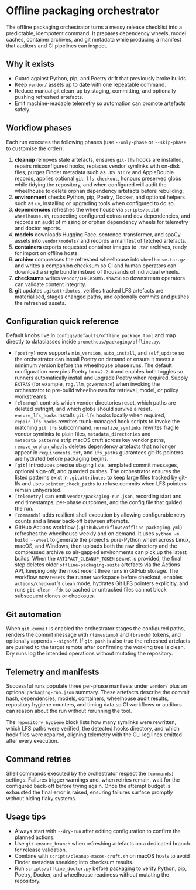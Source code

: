 # Offline packaging orchestrator

The offline packaging orchestrator turns a messy release checklist into a
predictable, idempotent command. It prepares dependency wheels, model caches,
container archives, and git metadata while producing a manifest that auditors
and CI pipelines can inspect.

## Why it exists

- Guard against Python, pip, and Poetry drift that previously broke builds.
- Keep `vendor/` assets up to date with one repeatable command.
- Reduce manual git clean-up by staging, committing, and optionally pushing
  refreshed artefacts.
- Emit machine-readable telemetry so automation can promote artefacts safely.

## Workflow phases

Each run executes the following phases (use `--only-phase` or `--skip-phase`
to customise the order):

1. **cleanup** removes stale artefacts, ensures `git-lfs` hooks are installed,
   repairs misconfigured hooks, replaces vendor symlinks with on-disk files,
   purges Finder metadata such as `.DS_Store` and AppleDouble records, applies
   optional `git lfs checkout`, honours preserved globs while tidying the
   repository, and when configured will audit the wheelhouse to delete orphan
   dependency artefacts before rebuilding.
2. **environment** checks Python, pip, Poetry, Docker, and optional helpers
   such as `uv`, installing or upgrading tools when configured to do so.
3. **dependencies** refreshes the wheelhouse via
   `scripts/build-wheelhouse.sh`, respecting configured extras and dev
   dependencies, and records an audit of missing or orphan dependency wheels
   for telemetry and doctor reports.
4. **models** downloads Hugging Face, sentence-transformer, and spaCy assets
   into `vendor/models/` and records a manifest of fetched artefacts.
5. **containers** exports requested container images to `.tar` archives,
   ready for import on offline hosts.
6. **archive** compresses the refreshed wheelhouse into `wheelhouse.tar.gz`
   and writes a companion checksum so CI and human operators can download a
   single bundle instead of thousands of individual wheels.
7. **checksums** writes `vendor/CHECKSUMS.sha256` so downstream operators can
   validate content integrity.
8. **git** updates `.gitattributes`, verifies tracked LFS artefacts are
   materialised, stages changed paths, and optionally commits and pushes the
   refreshed assets.

## Configuration quick reference

Default knobs live in `configs/defaults/offline_package.toml` and map directly
to dataclasses inside `prometheus/packaging/offline.py`.

- `[poetry]` now supports `min_version`, `auto_install`, and `self_update` so
  the orchestrator can install Poetry on demand or ensure it meets a minimum
  version before the wheelhouse phase runs. The default configuration now pins
  Poetry to `>=2.2.0` and enables both toggles so runners automatically install
  and upgrade Poetry when required. Supply `EXTRAS` (for example,
  `rag,llm,governance`) when invoking the orchestrator to pre-build wheelhouses
  for retrieval, model, or policy workstreams.
- `[cleanup]` controls which vendor directories reset, which paths are
  deleted outright, and which globs should survive a reset.
  `ensure_lfs_hooks` installs `git-lfs` hooks locally when required,
  `repair_lfs_hooks` rewrites trunk-managed hook scripts to invoke the
  matching `git lfs` subcommand,
  `normalize_symlinks` rewrites fragile vendor symlinks to plain files,
  `metadata_directories` and `metadata_patterns` strip macOS cruft across key
  vendor paths, `remove_orphan_wheels` deletes dependency artefacts that no
  longer appear in `requirements.txt`, and `lfs_paths` guarantees git-lfs
  pointers are hydrated before packaging begins.
- `[git]` introduces precise staging lists, templated commit messages, optional
  sign-off, and guarded pushes. The orchestrator ensures the listed patterns
  exist in `.gitattributes` to keep large files tracked by git-lfs and uses
  `pointer_check_paths` to refuse commits when LFS pointers remain unhydrated.
- `[telemetry]` can emit `vendor/packaging-run.json`, recording start and end
  timestamps, per-phase outcomes, and the config file that guided the run.
- `[commands]` adds resilient shell execution by allowing configurable retry
  counts and a linear back-off between attempts.
- GitHub Actions workflow (`.github/workflows/offline-packaging.yml`) refreshes
  the wheelhouse weekly and on demand. It uses `python -m build --wheel` to
  generate the project’s pure-Python wheel across Linux, macOS, and Windows,
  then uploads both the raw directory and the compressed archive so
  air-gapped environments can pick up the latest builds. When the
  `ARTIFACT_CLEANUP_TOKEN` secret is provided, the final step deletes older
  `offline-packaging-suite` artefacts via the Actions API, keeping only the
  most recent three runs in GitHub storage.
  The workflow now resets the runner workspace before checkout, enables
  `actions/checkout`’s `clean` mode, hydrates Git LFS pointers explicitly,
  and runs `git clean -fdx` so cached or untracked files cannot block
  subsequent clones or checkouts.

## Git automation

When `git.commit` is enabled the orchestrator stages the configured paths,
renders the commit message with `{timestamp}` and `{branch}` tokens, and
optionally appends `--signoff`. If `git.push` is also true the refreshed
artefacts are pushed to the target remote after confirming the working tree is
clean. Dry runs log the intended operations without mutating the repository.

## Telemetry and manifests

Successful runs populate three per-phase manifests under `vendor/` plus an
optional `packaging-run.json` summary. These artefacts describe the commit
hash, dependencies, models, containers, wheelhouse audit results, repository
hygiene counters, and timing data so CI workflows or auditors can reason about
the run without rerunning the tool.

The `repository_hygiene` block lists how many symlinks were rewritten, which
LFS paths were verified, the detected hooks directory, and which hook files
were repaired, aligning telemetry with the CLI log lines emitted after every
execution.

## Command retries

Shell commands executed by the orchestrator respect the `[commands]` settings.
Failures trigger warnings and, when retries remain, wait for the configured
back-off before trying again. Once the attempt budget is exhausted the final
error is raised, ensuring failures surface promptly without hiding flaky
systems.

## Usage tips

- Always start with `--dry-run` after editing configuration to confirm the
  planned actions.
- Use `git.ensure_branch` when refreshing artefacts on a dedicated branch for
  release validation.
- Combine with `scripts/cleanup-macos-cruft.sh` on macOS hosts to avoid Finder
  metadata sneaking into checksum results.
- Run `scripts/offline_doctor.py` before packaging to verify Python, pip,
  Poetry, Docker, and wheelhouse readiness without mutating the repository.
